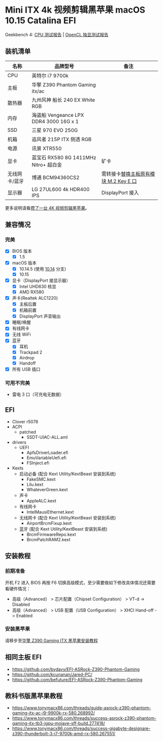 # Mini ITX 4k 视频剪辑黑苹果 macOS 10.15 Catalina EFI

Geekbench 4: [CPU 测试报告](https://browser.geekbench.com/v4/cpu/14931592) | [OpenCL 独显测试报告](https://browser.geekbench.com/v4/compute/4634600)

## 装机清单

| 名称 | 品牌型号 | 备注 |
| --- | --- | --- |
| CPU | 英特尔 i7 9700k |  |
| 主板 | 华擎 Z390 Phantom Gaming itx/ac |  |
| 散热器 | 九州风神 船长 240 EX White RGB |  |
| 内存 | 海盗船 Vengeance LPX DDR4 3000 16G x 1 |  |
| SSD | 三星 970 EVO 250G |  |
| 机箱 | 追风者 215P ITX 侧透 RGB |  |
| 电源 | 讯景 XTR550 |  |
| 显卡 | 蓝宝石 RX580 8G 1411MHz Nitro+ 超白金 | 矿卡 |
| 无线网卡/蓝牙 | 博通 BCM94360CS2 | 需转接卡[替换主板原有模块 M.2 Key E 口](http://icyleaf.com/images/install-boardcom-module-to-motherboard.jpg) |
| 显示器 | LG 27UL600 4k HDR400 IPS | DisplayPort 接入 |

更多说明请看[攒了一台 4K 视频剪辑黑苹果](http://icyleaf.com/2019/01/itx-coffee-lake-hackintosh-build-for-4k-video-editing/)。

## 兼容情况

### 完美

- [x] BIOS 版本
    - [x] 1.5
- [x] macOS 版本
    - [x] 10.14.5 (使用 [10.14](https://github.com/icyleaf/EFI-ASRock-Z390-Phantom-Gaming-ITX/tree/10.14) 分支)
    - [x] 10.15
- [x] 显卡（DisplayPort 接显示器）
    - [x] Intel UHD630 核显
    - [x] AMD RX580
- [x] 声卡(Realtek ALC1220)
    - [x] 主板后置
    - [x] 机箱前置
    - [x] DisplayPort 声音输出
- [x] 睡眠/唤醒
- [x] 有线网卡
- [x] 无线 WiFi
- [x] 蓝牙
    - [x] 耳机
    - [x] Trackpad 2
    - [x] Airdrop
    - [x] Handoff
- [x] 所有 USB 插口

### 可用不完美

- 雷电 3 口（可充电无数据）

## EFI

- Clover r5078
- ACPI
    - patched
        - SSDT-UIAC-ALL.aml
- drivers
    - UEFI
        - ApfsDriverLoader.efi
        - EmuVariableUefi.efi
        - FSInject.efi
- Kexts
    - 启动必备 (配合 Kext Utility/KextBeast 安装到系统)
        - FakeSMC.kext
        - Lilu.kext
        - WhateverGreen.kext
    - 声卡
        - AppleALC.kext
    - 有线网卡
        - IntelMausiEthernet.kext
    - 无线网卡 (配合 Kext Utility/KextBeast 安装到系统)
        - AirportBrcmFixup.kext
    - 蓝牙 (配合 Kext Utility/KextBeast 安装到系统)
        - BrcmFirmwareRepo.kext
        - BrcmPatchRAM2.kext

## 安装教程

### 前期准备

开机 F2 进入 BIOS 再按 F6 切换高级模式，至少需要做如下修改具体情况还需要看硬件情况：

- 高级（Advanced） > 芯片配置（Chipset Configuration） > VT-d -> Disabled
- 高级（Advanced） > USB 配置（USB Configuration） > XHCI Hand-off -> Enabled

### 安装黑苹果

请移步至[华擎 Z390 Gaming ITX 黑苹果安装教程](http://icyleaf.com/2019/03/asrock-z390-gaming-itx-install-hackintosh-tutorial/)

## 相同主板 EFI

- https://github.com/bydavy/EFI-ASRock-Z390-Phantom-Gaming
- https://github.com/kcunanan/Jared-PC/
- https://github.com/befuture/EFI-ASRock-Z390-Phantom-Gaming

## 教科书版黑苹果教程

- https://www.tonymacx86.com/threads/guide-asrock-z390-phantom-gaming-itx-ac-i9-9900k-rx-580.268992/
- https://www.tonymacx86.com/threads/success-asrock-z390-phantom-gaming-itx-tb3-igpu-mojave-sff-build.277418/
- https://www.tonymacx86.com/threads/success-gigabyte-designare-z390-thunderbolt-3-i7-9700k-amd-rx-580.267551/
